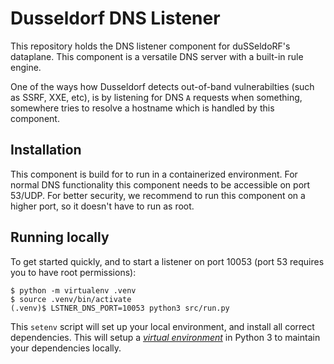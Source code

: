 # Dusseldorf DNS Listener
This repository holds the DNS listener component for duSSeldoRF's dataplane.  This component is a versatile DNS server with a built-in rule engine.

One of the ways how Dusseldorf detects out-of-band vulnerabilties (such as SSRF, XXE, etc), is by listening for DNS `A` requests when something, somewhere tries to  resolve a hostname which is handled by this component.  

## Installation
This component is build for to run in a containerized environment.  For normal DNS functionality this component needs to be accessible on port 53/UDP.  For better security, we recommend to run this component on a higher port, so it doesn't have to run as root.

## Running locally
To get started quickly, and to start a listener on port 10053 (port 53 requires you to have root permissions):
```shell
$ python -m virtualenv .venv
$ source .venv/bin/activate
(.venv)$ LSTNER_DNS_PORT=10053 python3 src/run.py
```
This `setenv` script will set up your local environment, and install all correct dependencies.  This will setup a [_virtual environment_](https://docs.python.org/3/library/venv.html) in Python 3 to maintain your dependencies locally. 

